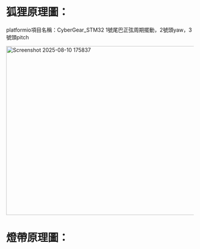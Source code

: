 <h1>狐狸原理圖：</h1>

platformio項目名稱：CyberGear_STM32</r></n>
1號尾巴正弦周期擺動，2號頭yaw，3號頭pitch</r></n>

<img width="711" height="454" alt="Screenshot 2025-08-10 175837" src="https://github.com/user-attachments/assets/3f17aaec-7a14-42ce-af11-73d7b6128d89" />


<h1>燈帶原理圖：</h1>

